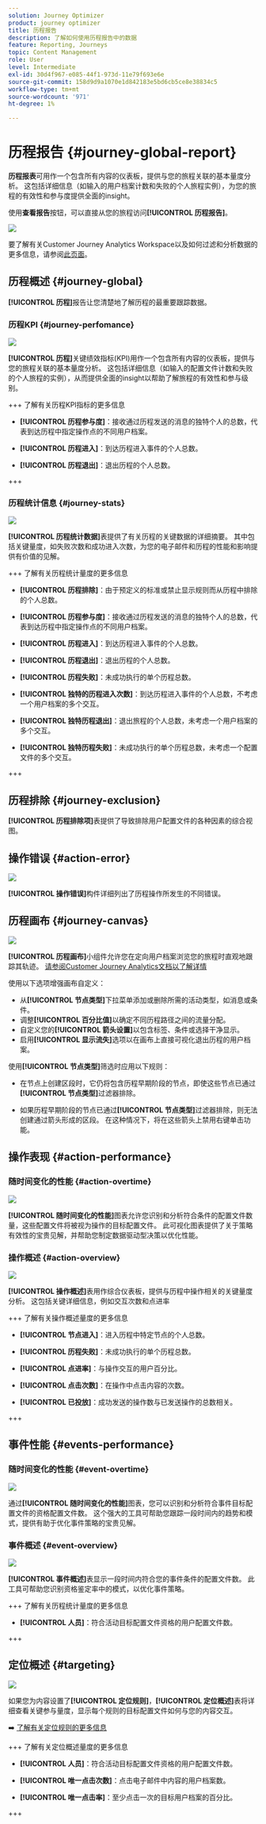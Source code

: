 ```yaml
---
solution: Journey Optimizer
product: journey optimizer
title: 历程报告
description: 了解如何使用历程报告中的数据
feature: Reporting, Journeys
topic: Content Management
role: User
level: Intermediate
exl-id: 30d4f967-e085-44f1-973d-11e79f693e6e
source-git-commit: 158d9d9a1070e1d842183e5bd6cb5ce8e38834c5
workflow-type: tm+mt
source-wordcount: '971'
ht-degree: 1%

---
```


# 历程报告 {#journey-global-report}

**历程报表**&#x200B;可用作一个包含所有内容的仪表板，提供与您的旅程关联的基本量度分析。 这包括详细信息（如输入的用户档案计数和失败的个人旅程实例），为您的旅程的有效性和参与度提供全面的insight。

使用&#x200B;**查看报告**&#x200B;按钮，可以直接从您的旅程访问&#x200B;**[!UICONTROL 历程报告]**。

![](assets/gs-cja-report-3.png)

要了解有关Customer Journey Analytics Workspace以及如何过滤和分析数据的更多信息，请参阅[此页面](https://experienceleague.adobe.com/en/docs/analytics-platform/using/cja-workspace/home)。

## 历程概述 {#journey-global}

**[!UICONTROL 历程]**&#x200B;报告让您清楚地了解历程的最重要跟踪数据。

### 历程KPI {#journey-perfomance}

![](assets/cja-journey-kpis.png)

**[!UICONTROL 历程]**&#x200B;关键绩效指标(KPI)用作一个包含所有内容的仪表板，提供与您的旅程关联的基本量度分析。 这包括详细信息（如输入的配置文件计数和失败的个人旅程的实例），从而提供全面的insight以帮助了解旅程的有效性和参与级别。

+++ 了解有关历程KPI指标的更多信息

* **[!UICONTROL 历程参与度]**：接收通过历程发送的消息的独特个人的总数，代表到达历程中指定操作点的不同用户档案。

* **[!UICONTROL 历程进入]**：到达历程进入事件的个人总数。

* **[!UICONTROL 历程退出]**：退出历程的个人总数。

+++

### 历程统计信息 {#journey-stats}

![](assets/cja-journey-stats.png)

**[!UICONTROL 历程统计数据]**&#x200B;表提供了有关历程的关键数据的详细摘要。 其中包括关键量度，如失败次数和成功进入次数，为您的电子邮件和历程的性能和影响提供有价值的见解。

+++ 了解有关历程统计量度的更多信息

* **[!UICONTROL 历程排除]**：由于预定义的标准或禁止显示规则而从历程中排除的个人总数。

* **[!UICONTROL 历程参与度]**：接收通过历程发送的消息的独特个人的总数，代表到达历程中指定操作点的不同用户档案。

* **[!UICONTROL 历程进入]**：到达历程进入事件的个人总数。

* **[!UICONTROL 历程退出]**：退出历程的个人总数。

* **[!UICONTROL 历程失败]**：未成功执行的单个历程总数。

* **[!UICONTROL 独特的历程进入次数]**：到达历程进入事件的个人总数，不考虑一个用户档案的多个交互。

* **[!UICONTROL 独特历程退出]**：退出旅程的个人总数，未考虑一个用户档案的多个交互。

* **[!UICONTROL 独特历程失败]**：未成功执行的单个历程总数，未考虑一个配置文件的多个交互。

+++

## 历程排除 {#journey-exclusion}

**[!UICONTROL 历程排除项]**&#x200B;表提供了导致排除用户配置文件的各种因素的综合视图。

## 操作错误 {#action-error}

![](assets/cja-journey-action-error.png)

**[!UICONTROL 操作错误]**&#x200B;构件详细列出了历程操作所发生的不同错误。

## 历程画布 {#journey-canvas}

![](assets/cja-journey-canvas.png)

**[!UICONTROL 历程画布]**&#x200B;小组件允许您在定向用户档案浏览您的旅程时直观地跟踪其轨迹。 [请参阅Customer Journey Analytics文档以了解详情](https://experienceleague.adobe.com/en/docs/analytics-platform/using/cja-workspace/visualizations/journey-canvas/journey-canvas)

使用以下选项增强画布自定义：

* 从&#x200B;**[!UICONTROL 节点类型]**&#x200B;下拉菜单添加或删除所需的活动类型，如消息或条件。
* 调整&#x200B;**[!UICONTROL 百分比值]**&#x200B;以确定不同历程路径之间的流量分配。
* 自定义您的&#x200B;**[!UICONTROL 箭头设置]**&#x200B;以包含标签、条件或选择干净显示。
* 启用&#x200B;**[!UICONTROL 显示流失]**&#x200B;选项以在画布上直接可视化退出历程的用户档案。

使用&#x200B;**[!UICONTROL 节点类型]**&#x200B;筛选时应用以下规则：

* 在节点上创建区段时，它仍将包含历程早期阶段的节点，即使这些节点已通过&#x200B;**[!UICONTROL 节点类型]**&#x200B;过滤器排除。

* 如果历程早期阶段的节点已通过&#x200B;**[!UICONTROL 节点类型]**&#x200B;过滤器排除，则无法创建通过箭头形成的区段。 在这种情况下，将在这些箭头上禁用右键单击功能。

## 操作表现 {#action-performance}

### 随时间变化的性能 {#action-overtime}

![](assets/cja-journey-action-performance.png)

**[!UICONTROL 随时间变化的性能]**&#x200B;图表允许您识别和分析符合条件的配置文件数量，这些配置文件将被视为操作的目标配置文件。 此可视化图表提供了关于策略有效性的宝贵见解，并帮助您制定数据驱动型决策以优化性能。

### 操作概述 {#action-overview}

![](assets/cja-journey-action-overview.png)

**[!UICONTROL 操作概述]**&#x200B;表用作综合仪表板，提供与历程中操作相关的关键量度分析。 这包括关键详细信息，例如交互次数和点进率

+++ 了解有关操作概述量度的更多信息

* **[!UICONTROL 节点进入]**：进入历程中特定节点的个人总数。

* **[!UICONTROL 历程失败]**：未成功执行的单个历程总数。

* **[!UICONTROL 点进率]**：与操作交互的用户百分比。

* **[!UICONTROL 点击次数]**：在操作中点击内容的次数。

* **[!UICONTROL 已投放]**：成功发送的操作数与已发送操作的总数相关。

+++

## 事件性能 {#events-performance}

### 随时间变化的性能 {#event-overtime}

![](assets/cja-journey-performance-event.png)

通过&#x200B;**[!UICONTROL 随时间变化的性能]**&#x200B;图表，您可以识别和分析符合事件目标配置文件的资格配置文件数。 这个强大的工具可帮助您跟踪一段时间内的趋势和模式，提供有助于优化事件策略的宝贵见解。

### 事件概述 {#event-overview}

![](assets/cja-journey-events-overview.png)

**[!UICONTROL 事件概述]**&#x200B;表显示一段时间内符合您的事件条件的配置文件数。 此工具可帮助您识别资格鉴定率中的模式，以优化事件策略。

+++ 了解有关历程统计量度的更多信息

* **[!UICONTROL 人员]**：符合活动目标配置文件资格的用户配置文件数。

+++

## 定位概述 {#targeting}

![](assets/cja-journey-targeting-overview.png)

如果您为内容设置了&#x200B;**[!UICONTROL 定位规则]**，**[!UICONTROL 定位概述]**&#x200B;表将详细查看关键参与量度，显示每个规则的目标配置文件如何与您的内容交互。

➡️ [了解有关定位规则的更多信息](../campaigns/campaigns-message-optimization.md)

+++ 了解有关定位概述量度的更多信息

* **[!UICONTROL 人员]**：符合活动目标配置文件资格的用户配置文件数。

* **[!UICONTROL 唯一点击次数]**：点击电子邮件中内容的用户档案数。

* **[!UICONTROL 唯一点击率]**：至少点击一次的目标用户档案的百分比。

+++
